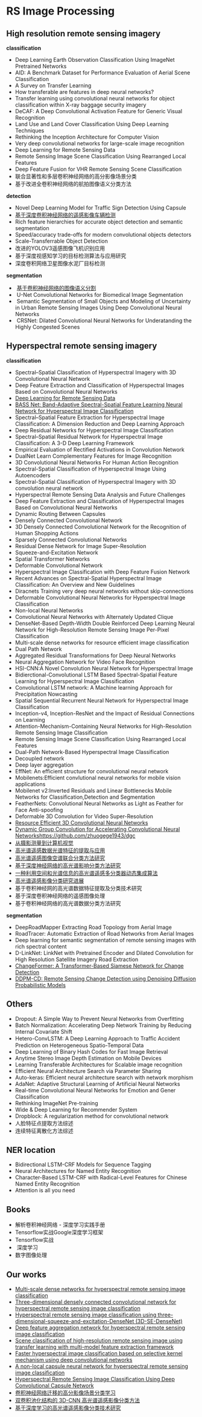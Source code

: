 # RS Image Processing
## High resolution remote sensing imagery
**classification**

  -  Deep Learning Earth Observation Classification Using ImageNet Pretrained Networks  
  -  AID: A Benchmark Dataset for Performance Evaluation of Aerial Scene Classification   
  -  A Survey on Transfer Learning
  -  How transferable are features in deep neural networks?
  -  Transfer learning using convolutional neural networks for object classification within X-ray baggage security imagery
  -  DeCAF: A Deep Convolutional Activation Feature for Generic Visual Recognition
  -  Land Use and Land Cover Classification Using Deep Learning Techniques
  -  Rethinking the Inception Architecture for Computer Vision
  -  Very deep convolutional networks for large-scale image recognition
  -  Deep Learning for Remote Sensing Data  
  -  Remote Sensing Image Scene Classification Using Rearranged Local Features    
  -  Deep Feature Fusion for VHR Remote Sensing Scene Classification  
  -  联合显著性和多层卷积神经网络的高分影像场景分类
  -  基于改进全卷积神经网络的航拍图像语义分类方法

**detection**

  -  Novel Deep Learning Model for Traffic Sign Detection Using Capsule 
  -  [基于深度卷积神经网络的遥感影像车辆检测](http://blog.csdn.net/u012193416/article/details/79326374)
  -  Rich feature hierarchies for accurate object detection and semantic segmentation   
  -  Speed/accuracy trade-offs for modern convolutional objects detectors     
  -  Scale-Transferrable Object Detection    
  -  改进的YOLOV3遥感图像飞机识别应用     
  -  基于深度视感知学习的目标检测算法与应用研究   
  -  深度卷积网络卫星图像水泥厂目标检测    
     

**segmentation** 

  -  [基于卷积神经网络的图像语义分割](http://blog.csdn.net/u012193416/article/details/79326491)
  -  U-Net Convolutional Networks for Biomedical Image Segmentation  
  -  Semantic Segmentation of Small Objects and Modeling of Uncertainty in Urban Remote Sensing Images Using Deep Convolutional Neural Networks   
  -  CRSNet: Dilated Convolutional Neural Networks for Underatanding the Highly Congested Scenes    






## Hyperspectral remote sensing imagery
**classification**

  -  Spectral–Spatial Classification of Hyperspectral Imagery with 3D Convolutional Neural Network
  -  Deep Feature Extraction and Classification of Hyperspectral Images Based on Convolutional Neural Networks
  -  [Deep Learning for Remote Sensing Data](http://blog.csdn.net/u012193416/article/details/77528275)
  -  [BASS Net: Band-Adaptive Spectral-Spatial Feature Learning Neural Network for Hyperspectral Image Classification](http://blog.csdn.net/u012193416/article/details/79595712)
  -  Spectral–Spatial Feature Extraction for Hyperspectral Image Classification: A Dimension Reduction and Deep Learning Approach
  -  Deep Residual Networks for Hyperspectral Image Classification
  -  Spectral–Spatial Residual Network for Hyperspectral Image Classification: A 3-D Deep Learning Framework
  -  Empirical Evaluation of Rectified Activations in Convolution Network
  -  DualNet Learn Complementary Features for Image Recognition
  -  3D Convolutional Neural Networks For Human Action Recognition
  -  Spectral-Spatial Classification of Hyperspectral Image Using Autoencoders
  -  Spectral-Spatial Classification of Hyperspectral Imagery with 3D convolution neural network
  -  Hyperspectral Remote Sensing Data Analysis and Future Challenges
  -  Deep Feature Extraction and Classification of Hyperspectral Images Based on Convolutional Neural Networks
  -  Dynamic Routing Between Capsules
  -  Densely Connected Convolutional Network
  -  3D Densely Connected Convolutional Network for the Recognition of Human Shopping Actions
  -  Sparsely Connected Convolutional Networks  
  -  Residual Dense Network for Image Super-Resolution    
  -  Squeeze-and-Excitation Network
  -  Spatial Transformer Networks  
  -  Deformable Convolutional Network  
  -  Hyperspectral Image Classification with Deep Feature Fusion Network  
  -  Recent Advances on Spectral-Spatial Hyperspectral Image Classification: An Overview and New Guidelines  
  -  Diracnets Training very deep neural networks without skip-connections    
  -  Deformable Convolutional Neural Networks for Hyperspectral Image Classification    
  -  Non-local Neural Networks   
  -  Convolutional Neural Networks with Alternately Updated Clique     
  -  DenseNet-Based Depth-Width Double Reinforced Deep Learning Neural Network for High-Resolution Remote Sensing Image Per-Pixel Classification   
  -  Multi-scale dense networks for resource efficient image classification     
  -  Dual Path Network    
  -  Aggregated Residual Transformations for Deep Neural Networks     
  -  Neural Aggregation Network for Video Face Recognition      
  -  HSI-CNN:A Novel Convolution Neural Network for Hyperspectral Image     
  -  Bidierctional-Convolutional LSTM Based Spectral-Spatial Feature Learning for Hyperspectral Image Classification   
  -  Convolutional LSTM network: A Machine learning Approach for Precipitation Nowcasting      
  -  Spatial Sequential Recurrent Neural Network for  Hyperspectral Image Classification   
  -  Inception-v4, Inception-ResNet and the Impact of Residual Connections on Learning  
  -  Attention-Mechanism-Containing Neural Networks for High-Resolution Remote Sensing Image Classification      
  -  Remote Sensing Image Scene Classification Using Rearranged Local Features    
  -  Dual-Path Network-Based Hyperspectral Image Classification     
  -  Decoupled network     
  -  Deep layer aggregation      
  -  EffNet: An efficient structure for convolutional neural network   
  -  Mobilenets:Efficient convlutional neural networks for mobile vision applications    
  -  Mobilenet v2:Inverted Residuals and Linear Bottlenecks Mobile Networks for Classification,Detection and Segmentation    
  -  FeatherNets: Convolutional Neural Networks as Light as Feather for Face Anti-spoofing
  -  Deformable 3D Convolution for Video Super-Resolution
  -  [Resource Efficient 3D Convolutional Neural Networks](https://arxiv.org/pdf/1904.02422.pdf)
  -  [Dynamic Group Convolution for Accelerating Convolutional Neural Networks](https://github.com/zhuogege1943/dgc)https://github.com/zhuogege1943/dgc
  -  [从摄影测量到计算机视觉](http://blog.csdn.net/u012193416/article/details/79326355)
  -  [高光谱遥感数据光谱特征的提取与应用](http://blog.csdn.net/u012193416/article/details/79326332)
  -  [高光谱遥感图像空谱联合分类方法研究](http://blog.csdn.net/u012193416/article/details/79271882)
  -  [基于深度神经网络的高光谱影响分类方法研究](http://blog.csdn.net/u012193416/article/details/79284925)
  -  [一种利用空间和光谱信息的高光谱遥感多分类器动态集成算法](http://blog.csdn.net/u012193416/article/details/79293948)
  -  [高光谱遥感影像分类研究进展](http://blog.csdn.net/u012193416/article/details/79310863)
  -  基于卷积神经网的高光谱数据特征提取及分类技术研究
  -  基于深度卷积神经网络的遥感图像处理
  -  基于卷积神经网络的高光谱数据分类方法研究

**segmentation**

  - DeepRoadMapper Extracting Road Topology from Aerial Image    
  - RoadTracer: Automatic Extraction of Road Networks from Aerial Images
  - Deep learning for semantic segmentation of remote sensing images with rich spectral content
  - D-LinkNet: LinkNet with Pretrained Encoder and Dilated Convolution for High Resolution Satellite Imagery Road Extraction
  - [ChangeFormer: A Transformer-Based Siamese Network for Change Detection](https://github.com/wgcban/ChangeFormer)
  - [DDPM-CD: Remote Sensing Change Detection using Denoising Diffusion Probabilistic Models](https://github.com/wgcban/ddpm-cd)

## Others     

  -  Dropout: A Simple Way to Prevent Neural Networks from Overfitting     
  -  Batch Normalization: Accelerating Deep Network Training by Reducing Internal Covariate Shift      
  -  Hetero-ConvLSTM: A Deep Learning Approach to Traﬀic Accident Prediction on Heterogeneous Spatio-Temporal Data   
  -  Deep Learning of Binary Hash Codes for Fast Image Retrieval     
  -  Anytime Stereo Image Depth Estimation on Mobile Devices   
  -  Learning Transferable Architectures for Scalable image recognition    
  -  Efficient Neural Architecture Search via Parameter Sharing    
  -  Auto-keras: Efficient neural architecture search with network morphism  
  -  AdaNet: Adaptive Structural Learning of Artificial Neural Networks     
  -  Real-time Convolutional Neural Networks for Emotion and Gener Classification   
  -  Rethinking ImageNet Pre-training     
  -  Wide & Deep Learning for Recommender System   
  -  Dropblock: A regularization method for convolutional network     
  -  人脸特征点提取方法综述   
  -  连续特征离散化方法综述
                

## NER location   

  -  Bidirectional LSTM-CRF Models for Sequence Tagging  
  -  Neural Architectures for Named Entity Recognition     
  -  Character-Based LSTM-CRF with Radical-Level Features for Chinese Named Entity Recognition      
  -  Attention is all you need   

## Books 

  -  解析卷积神经网络 - 深度学习实践手册
  -  Tensorflow实战Google深度学习框架
  -  Tensorflow实战   
  -  深度学习     
  -   数字图像处理   

## Our works

  -   [Multi-scale dense networks for hyperspectral remote sensing image classification](https://scholar.google.com/citations?view_op=view_citation&hl=zh-CN&user=on_b6MMAAAAJ&citation_for_view=on_b6MMAAAAJ:UeHWp8X0CEIC)
  -   [Three-dimensional densely connected convolutional network for hyperspectral remote sensing image classification](https://scholar.google.com/citations?view_op=view_citation&hl=zh-CN&user=on_b6MMAAAAJ&citation_for_view=on_b6MMAAAAJ:2osOgNQ5qMEC)  
  -   [Hyperspectral remote sensing image classification using three-dimensional-squeeze-and-excitation-DenseNet (3D-SE-DenseNet)](https://scholar.google.com/citations?view_op=view_citation&hl=zh-CN&user=on_b6MMAAAAJ&citation_for_view=on_b6MMAAAAJ:qjMakFHDy7sC)
  -   [Deep feature aggregation network for hyperspectral remote sensing image classification](https://scholar.google.com/citations?view_op=view_citation&hl=zh-CN&user=on_b6MMAAAAJ&citation_for_view=on_b6MMAAAAJ:IjCSPb-OGe4C)
  -   [Scene classification of high-resolution remote sensing image using transfer learning with multi-model feature extraction framework](https://scholar.google.com/citations?view_op=view_citation&hl=zh-CN&user=on_b6MMAAAAJ&citation_for_view=on_b6MMAAAAJ:d1gkVwhDpl0C)
  -   [Faster hyperspectral image classification based on selective kernel mechanism using deep convolutional networks](https://scholar.google.com/citations?view_op=view_citation&hl=zh-CN&user=on_b6MMAAAAJ&citation_for_view=on_b6MMAAAAJ:YsMSGLbcyi4C)
  -   [A non-local capsule neural network for hyperspectral remote sensing image classification](https://www.tandfonline.com/doi/abs/10.1080/2150704X.2020.1864052)
  -   [Hyperspectral Remote Sensing Image Classification Using Deep Convolutional Capsule Network](https://ieeexplore.ieee.org/abstract/document/9514617/)
  -   [卷积神经网络迁移的高分影像场景分类学习](https://scholar.google.com/citations?view_op=view_citation&hl=zh-CN&user=on_b6MMAAAAJ&citation_for_view=on_b6MMAAAAJ:Tyk-4Ss8FVUC)
  -   [双卷积池化结构的 3D-CNN 高光谱遥感影像分类方法](https://scholar.google.com/citations?view_op=view_citation&hl=zh-CN&user=on_b6MMAAAAJ&citation_for_view=on_b6MMAAAAJ:zYLM7Y9cAGgC)
  -   [基于深度学习的高光谱遥感影像分类技术研究](https://scholar.google.com/citations?view_op=view_citation&hl=zh-CN&user=on_b6MMAAAAJ&citation_for_view=on_b6MMAAAAJ:Y0pCki6q_DkC)















